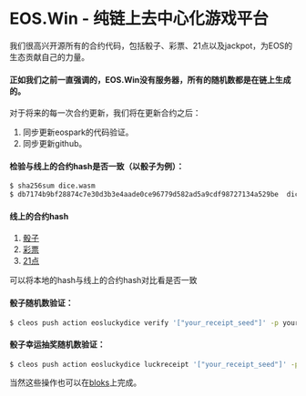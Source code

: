 # EOS.Win - 纯链上去中心化游戏平台

我们很高兴开源所有的合约代码，包括骰子、彩票、21点以及jackpot，为EOS的生态贡献自己的力量。

#### 正如我们之前一直强调的，EOS.Win没有服务器，所有的随机数都是在链上生成的。

对于将来的每一次合约更新，我们将在更新合约之后：
1. 同步更新eospark的代码验证。
1. 同步更新github。

#### 检验与线上的合约hash是否一致（以骰子为例）：
```sh
$ sha256sum dice.wasm
$ db7174b9bf28874c7e30d3b3e4aade0ce96779d582ad5a9cdf98727134a529be  dice.wasm
```

#### 线上的合约hash
1. [骰子](https://eospark.com/MainNet/contract/eosluckydice)
1. [彩票](https://eospark.com/MainNet/contract/eosluckygame)
1. [21点](https://eospark.com/MainNet/contract/iamblackjack)

可以将本地的hash与线上的合约hash对比看是否一致

#### 骰子随机数验证：
```sh
$ cleos push action eosluckydice verify '["your_receipt_seed"]' -p youraccount
```
#### 骰子幸运抽奖随机数验证：
```sh
$ cleos push action eosluckydice luckreceipt '["your_receipt_seed"]' -p youraccount
```
当然这些操作也可以在[bloks](https://bloks.io/account/eosluckydice)上完成。